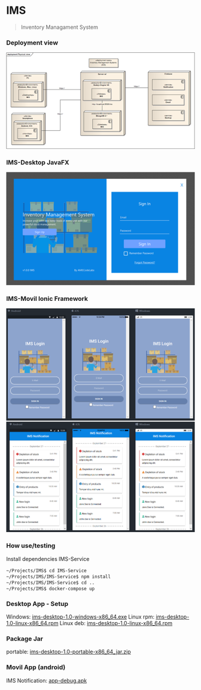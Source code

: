 # IMS

> Inventory Managament System

### Deployment view 
<p align="center">
    <img src="docs/img/deploymentview.png" alt="deploy" />
</p>

### IMS-Desktop JavaFX
<p align="center">
    <img src="docs/img/imslogindesktop.png" alt="deploy" />
</p>

### IMS-Movil Ionic Framework

<p align="center">
    <img src="docs/img/imslogin.png" alt="ionic Login" />
    <img src="docs/img/imsmain.png" alt="ionic main" />
</p>

### How use/testing

Install dependencies IMS-Service

```console
~/Projects/IMS$ cd IMS-Service
~/Projects/IMS/IMS-Service$ npm install
~/Projects/IMS/IMS-Service$ cd ..
~/Projects/IMS$ docker-compose up
```

### Desktop App - Setup
Windows: [ims-desktop-1.0-windows-x86_64.exe](dist/ims-desktop-1.0-windows-x86_64.exe)
Linux rpm: [ims-desktop-1.0-linux-x86_64.rpm](dist/ims-desktop-1.0-linux-x86_64.rpm)
Linux deb: [ims-desktop-1.0-linux-x86_64.rpm](dist/ims-desktop-1.0-linux-x86_64.deb)

### Package Jar
portable: [ims-desktop-1.0-portable-x86_64_jar.zip](dist/ims-desktop-1.0-portable-x86_64_jar.zip)

### Movil App (android)
IMS Notification: [app-debug.apk](dist/)